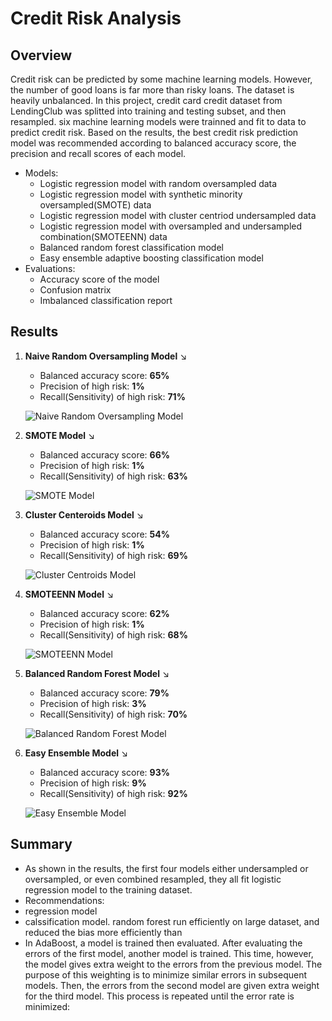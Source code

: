 # Credit Risk Analysis
## Overview
Credit risk can be predicted by some machine learning models. However, the number of good loans is far more than risky loans. The dataset is heavily unbalanced. In this project, credit card credit dataset from LendingClub was splitted into training and testing subset, and then resampled. six machine learning models were trainned and fit to data to predict credit risk. Based on the results, the best credit risk prediction model was recommended according to balanced accuracy score, the precision and recall scores of each model.
- Models: 
  - Logistic regression model with random oversampled data
  - Logistic regression model with synthetic minority oversampled(SMOTE) data
  - Logistic regression model with cluster centriod undersampled data
  - Logistic regression model with oversampled and undersampled combination(SMOTEENN) data
  - Balanced random forest classification model
  - Easy ensemble adaptive boosting classification model
- Evaluations:
  - Accuracy score of the model
  - Confusion matrix
  - Imbalanced classification report
  
 ## Results
 1. **Naive Random Oversampling Model**
    :arrow_lower_right: 
    - Balanced accuracy score: **65%**
    - Precision of high risk: **1%**
    - Recall(Sensitivity) of high risk: **71%**
   
    ![Naive Random Oversampling Model](https://user-images.githubusercontent.com/105877888/191419580-ea8d49c7-9c61-42d8-9ad4-c53d70b5adfa.png)

 
 2. **SMOTE Model**
    :arrow_lower_right: 
    - Balanced accuracy score: **66%**
    - Precision of high risk: **1%**
    - Recall(Sensitivity) of high risk: **63%**
    
    ![SMOTE Model](https://user-images.githubusercontent.com/105877888/191419600-a5dae719-e96f-4167-859d-011b6456c484.png)

 
 3. **Cluster Centeroids Model**
    :arrow_lower_right: 
    - Balanced accuracy score: **54%**
    - Precision of high risk: **1%**
    - Recall(Sensitivity) of high risk: **69%**
    
    ![Cluster Centroids Model](https://user-images.githubusercontent.com/105877888/191419613-29057895-4a4a-415c-85b4-2f648be5cd08.png)

   
 4. **SMOTEENN Model**
    :arrow_lower_right: 
    - Balanced accuracy score: **62%**
    - Precision of high risk: **1%**
    - Recall(Sensitivity) of high risk: **68%**
    
    ![SMOTEENN Model](https://user-images.githubusercontent.com/105877888/191419624-f5cc523f-09ef-488a-9f27-7878a5f85d33.png)

 
 5. **Balanced Random Forest Model**
    :arrow_lower_right: 
    - Balanced accuracy score: **79%**
    - Precision of high risk: **3%**
    - Recall(Sensitivity) of high risk: **70%**
    
    ![Balanced Random Forest Model](https://user-images.githubusercontent.com/105877888/191419634-b2ac04ef-f3e5-4ccd-97f7-ef512a8bc989.png)

 
 6. **Easy Ensemble Model**
    :arrow_lower_right: 
    - Balanced accuracy score: **93%**
    - Precision of high risk: **9%**
    - Recall(Sensitivity) of high risk: **92%**
    
    ![Easy Ensemble Model](https://user-images.githubusercontent.com/105877888/191419652-5e1ebed0-4f8d-4c52-b48a-02a6f7bdcdc1.png)

## Summary
- As shown in the results, the first four models either undersampled or oversampled, or even combined resampled, they all fit logistic regression model to the training dataset.
- Recommendations: 
- regression model  
- calssification model. random forest run efficiently on large dataset, and reduced the bias more efficiently than  
- In AdaBoost, a model is trained then evaluated. After evaluating the errors of the first model, another model is trained. This time, however, the model gives extra weight to the errors from the previous model. The purpose of this weighting is to minimize similar errors in subsequent models. Then, the errors from the second model are given extra weight for the third model. This process is repeated until the error rate is minimized:
